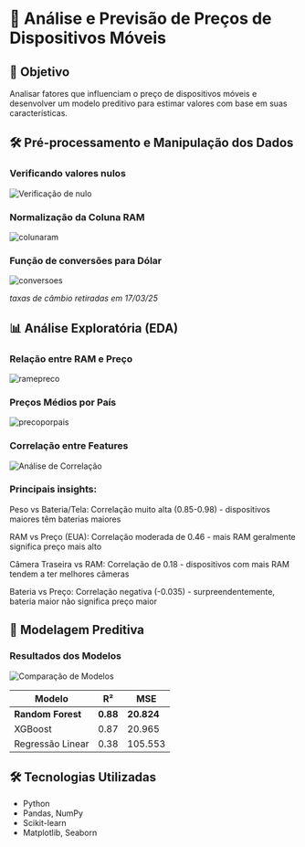 
# 📱 Análise e Previsão de Preços de Dispositivos Móveis

## 🎯 Objetivo
Analisar fatores que influenciam o preço de dispositivos móveis e desenvolver um modelo preditivo para estimar valores com base em suas características.

## 🛠️ Pré-processamento e Manipulação dos Dados

### Verificando valores nulos
![Verificação de nulo](images/verificacaodenulo.png)

### Normalização da Coluna RAM
![colunaram](images/colunaram2.png)

### Função de conversões para Dólar
![conversoes](images/imagemm.png)

*taxas de câmbio retiradas em 17/03/25*


## 📊 Análise Exploratória (EDA)

### Relação entre RAM e Preço

![ramepreco](images/colunaram1.png)

### Preços Médios por País

![precoporpais](images/__results___25_0.png)

### Correlação entre Features
![Análise de Correlação](images/__results___30_0.png)

### Principais insights:

Peso vs Bateria/Tela: Correlação muito alta (0.85-0.98) - dispositivos maiores têm baterias maiores

RAM vs Preço (EUA): Correlação moderada de 0.46 - mais RAM geralmente significa preço mais alto

Câmera Traseira vs RAM: Correlação de 0.18 - dispositivos com mais RAM tendem a ter melhores câmeras

Bateria vs Preço: Correlação negativa (-0.035) - surpreendentemente, bateria maior não significa preço maior

## 🤖 Modelagem Preditiva

### Resultados dos Modelos
![Comparação de Modelos](images/__results___31_0.png)

| Modelo | R² | MSE |
|--------|----|-----|
| **Random Forest** | **0.88** | **20.824** |
| XGBoost | 0.87 | 20.965 |
| Regressão Linear | 0.38 | 105.553 |

## 🛠️ Tecnologias Utilizadas
- Python
- Pandas, NumPy
- Scikit-learn
- Matplotlib, Seaborn
